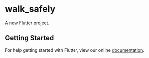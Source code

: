 # walk_safely

A new Flutter project.

## Getting Started

For help getting started with Flutter, view our online
[documentation](http://flutter.io/).
